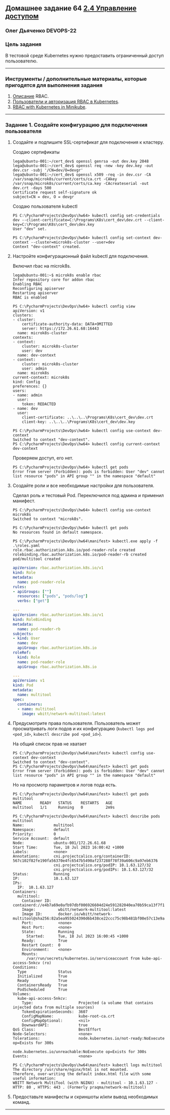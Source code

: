 ## Домашнее задание 64 [2.4 Управление доступом](https://github.com/netology-code/kuber-homeworks/blob/main/2.4/2.4.md)

### Олег Дьяченко DEVOPS-22

### Цель задания

В тестовой среде Kubernetes нужно предоставить ограниченный доступ пользователю.

------

### Инструменты / дополнительные материалы, которые пригодятся для выполнения задания

1. [Описание](https://kubernetes.io/docs/reference/access-authn-authz/rbac/) RBAC.
2. [Пользователи и авторизация RBAC в Kubernetes](https://habr.com/ru/company/flant/blog/470503/).
3. [RBAC with Kubernetes in Minikube](https://medium.com/@HoussemDellai/rbac-with-kubernetes-in-minikube-4deed658ea7b).

------

### Задание 1. Создайте конфигурацию для подключения пользователя

1. Создайте и подпишите SSL-сертификат для подключения к кластеру.  

    Создаю сертификаты

    ```
    lega@ubuntu-001:~/cert_dev$ openssl genrsa -out dev.key 2048
    lega@ubuntu-001:~/cert_dev$ openssl req -new -key dev.key -out dev.csr -subj '/CN=dev/O=devgr'
    lega@ubuntu-001:~/cert_dev$ openssl x509 -req -in dev.csr -CA /var/snap/microk8s/current/certs/ca.crt -CAkey /var/snap/microk8s/current/certs/ca.key -CAcreateserial -out dev.crt -days 500
    Certificate request self-signature ok
    subject=CN = dev, O = devgr
    ```

    Создаю пользователя kubectl

    ```
    PS C:\PycharmProjects\DevOps\hw64> kubectl config set-credentials dev --client-certificate=C:\Programs\K8s\cert_dev\dev.crt --client-key=C:\Programs\K8s\cert_dev\dev.key
    User "dev" set.
    
    PS C:\PycharmProjects\DevOps\hw64> kubectl config set-context dev-context --cluster=microk8s-cluster --user=dev
    Context "dev-context" created.
    ```


2. Настройте конфигурационный файл kubectl для подключения.  

    Включил rbac на microk8s.
    ```
    lega@ubuntu-001:~$ microk8s enable rbac
    Infer repository core for addon rbac
    Enabling RBAC
    Reconfiguring apiserver
    Restarting apiserver
    RBAC is enabled
    ```

    ```
    PS C:\PycharmProjects\DevOps\hw64> kubectl config view
    apiVersion: v1
    clusters:
    - cluster:
        certificate-authority-data: DATA+OMITTED
        server: https://172.26.61.68:16443
      name: microk8s-cluster
    contexts:
    - context:
        cluster: microk8s-cluster
        user: dev
      name: dev-context
    - context:
        cluster: microk8s-cluster
        user: admin
      name: microk8s
    current-context: microk8s
    kind: Config
    preferences: {}
    users:
    - name: admin
      user:
        token: REDACTED
    - name: dev
      user:
        client-certificate: ..\..\..\Programs\K8s\cert_dev\dev.crt
        client-key: ..\..\..\Programs\K8s\cert_dev\dev.key
    ```

    ```
    PS C:\PycharmProjects\DevOps\hw64> kubectl config use-context dev-context
    Switched to context "dev-context".
    PS C:\PycharmProjects\DevOps\hw64> kubectl config current-context
    dev-context
    ```

    Проверяем доступ, его нет.

    ```
    PS C:\PycharmProjects\DevOps\hw64> kubectl get pods
    Error from server (Forbidden): pods is forbidden: User "dev" cannot list resource "pods" in API group "" in the namespace "default"
    ```

3. Создайте роли и все необходимые настройки для пользователя.

    Сделал роль и тестовый Pod. Переключился под админа и применил манифест.

    ```
    PS C:\PycharmProjects\DevOps\hw64> kubectl config use-context microk8s
    Switched to context "microk8s".
    
    PS C:\PycharmProjects\DevOps\hw64> kubectl get pods
    No resources found in default namespace.
    
    PS C:\PycharmProjects\DevOps\hw64\manifest> kubectl.exe apply -f .\roles.yaml                                           
    role.rbac.authorization.k8s.io/pod-reader-role created
    rolebinding.rbac.authorization.k8s.io/pod-reader-rb created
    pod/multitool created
    ```
    
    ```yaml
    apiVersion: rbac.authorization.k8s.io/v1
    kind: Role
    metadata:
      name: pod-reader-role
    rules:
    - apiGroups: [""]
      resources: ["pods", "pods/log"]
      verbs: ["get"]
    
    ---
    apiVersion: rbac.authorization.k8s.io/v1
    kind: RoleBinding
    metadata:
      name: pod-reader-rb
    subjects:
    - kind: User
      name: dev
      apiGroup: rbac.authorization.k8s.io
    roleRef:
      kind: Role
      name: pod-reader-role
      apiGroup: rbac.authorization.k8s.io
    
    ---
    apiVersion: v1
    kind: Pod
    metadata:
      name: multitool
    spec:
      containers:
      - name: multitool
        image: wbitt/network-multitool:latest
    ```


4. Предусмотрите права пользователя. Пользователь может просматривать логи подов и их конфигурацию (`kubectl logs pod <pod_id>`, `kubectl describe pod <pod_id>`).

    На общий список прав не хватает
    ```
    PS C:\PycharmProjects\DevOps\hw64\manifest> kubectl config use-context dev-context
    Switched to context "dev-context".
    PS C:\PycharmProjects\DevOps\hw64\manifest> kubectl get pods                      
    Error from server (Forbidden): pods is forbidden: User "dev" cannot list resource "pods" in API group "" in the namespace "default"
    ```
    Но на просмотр параметров и логов пода есть.
    ```
    PS C:\PycharmProjects\DevOps\hw64\manifest> kubectl get pods multitool   
    NAME        READY   STATUS    RESTARTS   AGE
    multitool   1/1     Running   0          2m9s
    
    PS C:\PycharmProjects\DevOps\hw64\manifest> kubectl describe pods multitool
    Name:             multitool
    Namespace:        default
    Priority:         0
    Service Account:  default
    Node:             ubuntu-001/172.26.61.68
    Start Time:       Tue, 18 Jul 2023 16:00:42 +1000
    Labels:           <none>
    Annotations:      cni.projectcalico.org/containerID: 567c102f82fe190fa56370e4fc6547b5490af237288f78f39a606c9a97eb6376
                      cni.projectcalico.org/podIP: 10.1.63.127/32
                      cni.projectcalico.org/podIPs: 10.1.63.127/32
    Status:           Running
    IP:               10.1.63.127
    IPs:
      IP:  10.1.63.127
    Containers:
      multitool:
        Container ID:   containerd://e4b7a69e0afb97dbf006926604d24e591282040ea70b59ca13f7f10bde227fda
        Image:          wbitt/network-multitool:latest
        Image ID:       docker.io/wbitt/network-multitool@sha256:82a5ea955024390d6b438ce22ccc75c98b481bf00e57c13e9a9cc1458eb92652
        Port:           <none>
        Host Port:      <none>
        State:          Running
          Started:      Tue, 18 Jul 2023 16:00:45 +1000
        Ready:          True
        Restart Count:  0
        Environment:    <none>
        Mounts:
          /var/run/secrets/kubernetes.io/serviceaccount from kube-api-access-5nkcv (ro)
    Conditions:
      Type              Status
      Initialized       True
      Ready             True
      ContainersReady   True
      PodScheduled      True
    Volumes:
      kube-api-access-5nkcv:
        Type:                    Projected (a volume that contains injected data from multiple sources)
        TokenExpirationSeconds:  3607
        ConfigMapName:           kube-root-ca.crt
        ConfigMapOptional:       <nil>
        DownwardAPI:             true
    QoS Class:                   BestEffort
    Node-Selectors:              <none>
    Tolerations:                 node.kubernetes.io/not-ready:NoExecute op=Exists for 300s
                                 node.kubernetes.io/unreachable:NoExecute op=Exists for 300s
    Events:                      <none>
    
    PS C:\PycharmProjects\DevOps\hw64\manifest> kubectl logs multitool 
    The directory /usr/share/nginx/html is not mounted.
    Therefore, over-writing the default index.html file with some useful information:
    WBITT Network MultiTool (with NGINX) - multitool - 10.1.63.127 - HTTP: 80 , HTTPS: 443 . (Formerly praqma/network-multitool)
    ```

5. Предоставьте манифесты и скриншоты и/или вывод необходимых команд.

------



